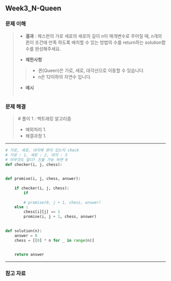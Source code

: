 ## Week3_N-Queen



### 문제 이해

> - **결과**
>   : 체스판의 가로 세로의 세로의 길이 n이 매개변수로 주어질 때, n개의 퀸이 조건에 만족 하도록 배치할 수 있는 방법의 수를 return하는 solution함수를 완성해주세요.
>
> - **제한사항**
>   
> > - 퀸(Queen)은 가로, 세로, 대각선으로 이동할 수 있습니다.
> > - n은 12이하의 자연수 입니다.
>
> - **예시**
>
>   ```markdown
>   
>   ```
>



### 문제 해결

> \# 풀이 1 : 백트래킹 알고리즘
>
> - 예외처리
>   1. 
> - 해결과정
>   1. 

---

```python
# 가로, 세로, 대각에 퀸이 있는지 check
# 가로 : 1, 세로 : 2, 대각 : 3
# 아무것도 없다? 진출 가능 하면 0
def checker(i, j, chess):
    
    
def promise(i, j, chess, answer):
    
    if checker(i, j, chess):
        if 
        
        # promise(0, j + 1, chess, answer)
    else :
        chess[i][j] == 1
        promise(i, j + 1, chess, answer)
            
    
def solution(n):
    answer = 0
    chess = [[0] * n for _ in range(n)]
    
    
    return answer
```

---



### 참고 자료

